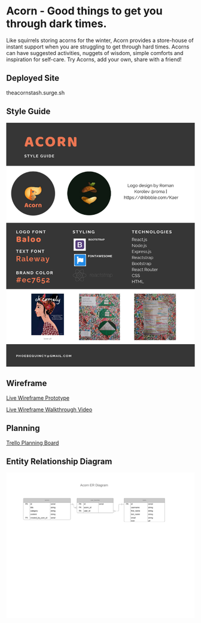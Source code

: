 # Acorn - Good things to get you through dark times.
Like squirrels storing acorns for the winter, Acorn provides a store-house of instant support when you are struggling to get through hard times. Acorns can have suggested activities, nuggets of wisdom, simple comforts and inspiration for self-care. Try Acorns, add your own, share with a friend!


## Deployed Site
theacornstash.surge.sh


## Style Guide
![Acorn Style Guide](public/images/acorn_style-guide.png)


## Wireframe
[Live Wireframe Prototype](https://xd.adobe.com/view/6c9a3119-de27-4519-5191-2e318be82058-1aab/)

[Live Wireframe Walkthrough Video](https://vimeo.com/321647356)


## Planning
[Trello Planning Board](https://trello.com/b/xQnuFAwx/phoebeq4project)

## Entity Relationship Diagram
![Acorn ERD](public/images/Acorn_ER_Diagram.png)
